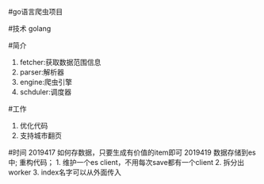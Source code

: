 #go语言爬虫项目

#技术
golang


#简介
1. fetcher:获取数据范围信息
2. parser:解析器
3. engine:爬虫引擎
4. schduler:调度器


#工作
1. 优化代码
2. 支持城市翻页


#时间
2019417 如何存数据，只要生成有价值的item即可
2019419 数据存储到es中;
        重构代码；
            1. 维护一个es client，不用每次save都有一个client
            2. 拆分出worker
            3. index名字可以从外面传入